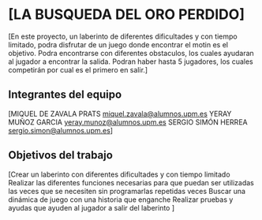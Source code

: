 # [LA BUSQUEDA DEL ORO PERDIDO]

[En este proyecto, un laberinto de diferentes dificultades y con tiempo limitado, podra disfrutar de un juego donde
encontrar el motin es el objetivo. Podra encontrarse con diferentes obstaculos, los cuales ayudaran al jugador a encontrar la salida.
Podran haber hasta 5 jugadores, los cuales competirán por cual es el primero en salir.]

## Integrantes del equipo

[MIQUEL DE ZAVALA PRATS miquel.zavala@alumnos.upm.es
 YERAY MUÑOZ GARCIA yeray.munoz@alumnos.upm.es
 SERGIO SIMÓN HERREA sergio.simon@alumnos.upm.es]

## Objetivos del trabajo

[Crear un laberinto con diferentes dificultades y con tiempo limitado
 Realizar las diferentes funciones necesarias para que puedan ser utilizadas las veces que se necesiten sin programarlas repetidas veces
 Buscar una dinámica de juego con una historia que enganche
 Realizar pruebas y ayudas que ayuden al jugador a salir del laberinto
 ]
